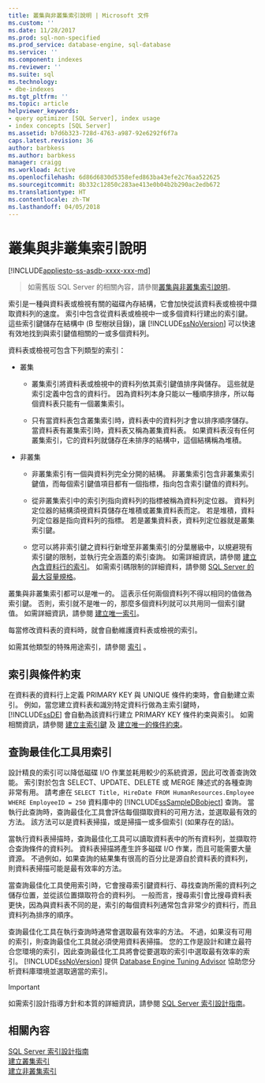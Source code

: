 ```yaml
---
title: 叢集與非叢集索引說明 | Microsoft 文件
ms.custom: ''
ms.date: 11/28/2017
ms.prod: sql-non-specified
ms.prod_service: database-engine, sql-database
ms.service: ''
ms.component: indexes
ms.reviewer: ''
ms.suite: sql
ms.technology:
- dbe-indexes
ms.tgt_pltfrm: ''
ms.topic: article
helpviewer_keywords:
- query optimizer [SQL Server], index usage
- index concepts [SQL Server]
ms.assetid: b7d6b323-728d-4763-a987-92e6292f6f7a
caps.latest.revision: 36
author: barbkess
ms.author: barbkess
manager: craigg
ms.workload: Active
ms.openlocfilehash: 6d86d6830d5358efed863ba43efe2c76aa522625
ms.sourcegitcommit: 8b332c12850c283ae413e0b04b2b290ac2edb672
ms.translationtype: HT
ms.contentlocale: zh-TW
ms.lasthandoff: 04/05/2018
---
```

# <a name="clustered-and-nonclustered-indexes-described"></a>叢集與非叢集索引說明
[!INCLUDE[appliesto-ss-asdb-xxxx-xxx-md](../../includes/appliesto-ss-asdb-xxxx-xxx-md.md)]

 > 如需舊版 SQL Server 的相關內容，請參閱[叢集與非叢集索引說明](https://msdn.microsoft.com/en-US/library/ms190457(SQL.120).aspx)。

  索引是一種與資料表或檢視有關的磁碟內存結構，它會加快從該資料表或檢視中擷取資料列的速度。 索引中包含從資料表或檢視中一或多個資料行建出的索引鍵。 這些索引鍵儲存在結構中 (B 型樹狀目錄)，讓 [!INCLUDE[ssNoVersion](../../includes/ssnoversion-md.md)] 可以快速有效地找到與索引鍵值相關的一或多個資料列。  
  
 資料表或檢視可包含下列類型的索引：  
  
-   叢集  
  
    -   叢集索引將資料表或檢視中的資料列依其索引鍵值排序與儲存。 這些就是索引定義中包含的資料行。 因為資料列本身只能以一種順序排序，所以每個資料表只能有一個叢集索引。  
  
    -   只有當資料表包含叢集索引時，資料表中的資料列才會以排序順序儲存。 當資料表有叢集索引時，資料表又稱為叢集資料表。 如果資料表沒有任何叢集索引，它的資料列就儲存在未排序的結構中，這個結構稱為堆積。  
  
-   非叢集  
  
    -   非叢集索引有一個與資料列完全分開的結構。 非叢集索引包含非叢集索引鍵值，而每個索引鍵值項目都有一個指標，指向包含索引鍵值的資料列。  
  
    -   從非叢集索引中的索引列指向資料列的指標被稱為資料列定位器。 資料列定位器的結構須視資料頁儲存在堆積或叢集資料表而定。 若是堆積，資料列定位器是指向資料列的指標。 若是叢集資料表，資料列定位器就是叢集索引鍵。  
  
    -   您可以將非索引鍵之資料行新增至非叢集索引的分葉層級中，以規避現有索引鍵的限制，並執行完全涵蓋的索引查詢。 如需詳細資訊，請參閱 [建立內含資料行的索引](../../relational-databases/indexes/create-indexes-with-included-columns.md)。 如需索引碼限制的詳細資料，請參閱 [SQL Server 的最大容量規格](../../sql-server/maximum-capacity-specifications-for-sql-server.md)。 
  
 叢集與非叢集索引都可以是唯一的。 這表示任何兩個資料列不得以相同的值做為索引鍵。 否則，索引就不是唯一的，那麼多個資料列就可以共用同一個索引鍵值。 如需詳細資訊，請參閱 [建立唯一索引](../../relational-databases/indexes/create-unique-indexes.md)。  
  
 每當修改資料表的資料時，就會自動維護資料表或檢視的索引。  
  
 如需其他類型的特殊用途索引，請參閱 [索引](../../relational-databases/indexes/indexes.md) 。  
  
## <a name="indexes-and-constraints"></a>索引與條件約束  
 在資料表的資料行上定義 PRIMARY KEY 與 UNIQUE 條件約束時，會自動建立索引。 例如，當您建立資料表和識別特定資料行做為主索引鍵時， [!INCLUDE[ssDE](../../includes/ssde-md.md)] 會自動為該資料行建立 PRIMARY KEY 條件約束與索引。 如需相關資訊，請參閱 [建立主索引鍵](../../relational-databases/tables/create-primary-keys.md) 及 [建立唯一的條件約束](../../relational-databases/tables/create-unique-constraints.md)。  
  
## <a name="how-indexes-are-used-by-the-query-optimizer"></a>查詢最佳化工具用索引  
 設計精良的索引可以降低磁碟 I/O 作業並耗用較少的系統資源，因此可改善查詢效能。 索引對於包含 SELECT、UPDATE、DELETE 或 MERGE 陳述式的各種查詢非常有用。 請考慮在 `SELECT Title, HireDate FROM HumanResources.Employee WHERE EmployeeID = 250` 資料庫中的 [!INCLUDE[ssSampleDBobject](../../includes/sssampledbobject-md.md)] 查詢。 當執行此查詢時，查詢最佳化工具會評估每個擷取資料的可用方法，並選取最有效的方法。 該方法可以是資料表掃描，或是掃描一或多個索引 (如果存在的話)。  
  
 當執行資料表掃描時，查詢最佳化工具可以讀取資料表中的所有資料列，並擷取符合查詢條件的資料列。 資料表掃描將產生許多磁碟 I/O 作業，而且可能需要大量資源。 不過例如，如果查詢的結果集有很高的百分比是源自於資料表的資料列，則資料表掃描可能是最有效率的方法。  
  
 當查詢最佳化工具使用索引時，它會搜尋索引鍵資料行、尋找查詢所需的資料列之儲存位置，並從該位置擷取符合的資料列。 一般而言，搜尋索引會比搜尋資料表更快，因為與資料表不同的是，索引的每個資料列通常包含非常少的資料行，而且資料列為排序的順序。  
  
 查詢最佳化工具在執行查詢時通常會選取最有效率的方法。 不過，如果沒有可用的索引，則查詢最佳化工具就必須使用資料表掃描。 您的工作是設計和建立最符合您環境的索引，因此查詢最佳化工具將會從要選取的索引中選取最有效率的索引。 [!INCLUDE[ssNoVersion](../../includes/ssnoversion-md.md)] 提供 [Database Engine Tuning Advisor](../../relational-databases/performance/database-engine-tuning-advisor.md) 協助您分析資料庫環境並選取適當的索引。  
  
> [!IMPORTANT] 
> 如需索引設計指導方針和本質的詳細資訊，請參閱 [SQL Server 索引設計指南](../../relational-databases/sql-server-index-design-guide.md)。

## <a name="related-content"></a>相關內容  
 [SQL Server 索引設計指南](../../relational-databases/sql-server-index-design-guide.md)     
 [建立叢集索引](../../relational-databases/indexes/create-clustered-indexes.md)  
 [建立非叢集索引](../../relational-databases/indexes/create-nonclustered-indexes.md)  
  
  

